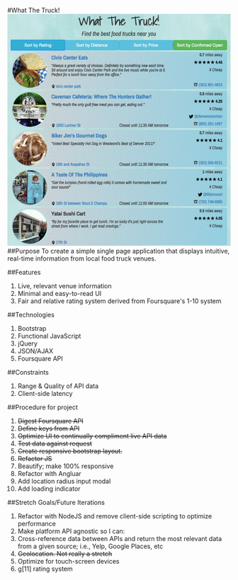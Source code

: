 #What The Truck!
![](img/i1-demo.png)
##Purpose
To create a simple single page application that displays intuitive, real-time information from local food truck venues.

##Features
1. Live, relevant venue information
1. Minimal and easy-to-read UI
1. Fair and relative rating system derived from Foursquare's 1-10 system

##Technologies
1. Bootstrap
1. Functional JavaScript
1. jQuery
1. JSON/AJAX
1. Foursquare API

##Constraints
1. Range & Quality of API data
1. Client-side latency

##Procedure for project
1. ~~Digest Foursquare API~~
1. ~~Define keys from API~~
1. ~~Optimize UI to continually compliment live API data~~
1. ~~Test data against request~~
1. ~~Create responsive bootstrap layout.~~
1. ~~Refactor JS~~
1. Beautify; make 100% responsive
1. Refactor with Angluar
1. Add location radius input modal
1. Add loading indicator

##Stretch Goals/Future Iterations
1. Refactor with NodeJS and remove client-side scripting to optimize performance
1. Make platform API agnostic so I can:
1. Cross-reference data between APIs and return the most relevant data from a given source; i.e., Yelp, Google Places, etc
1. ~~Geolocation. Not really a stretch~~
1. Optimize for touch-screen devices
1. g[11] rating system
